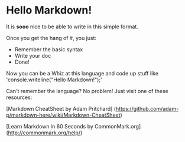 # Hello Markdown!

It is **sooo** nice to be able to write in this simple format.

Once you get the hang of *it*, you just:

* Remember the basic syntax
* Write your doc
* Done!

Now you can be a Whiz at this language and code up stuff like 'console.writeline("Hello Markdown!");'

Can't remember the language? No problem! Just visit one of these resources:

[Markdown CheatSheet by Adam Pritchard] (https://github.com/adam-p/markdown-here/wiki/Markdown-CheatSheet)

[Learn Markdown in 60 Seconds by CommonMark.org] (http://commonmark.org/help/)
